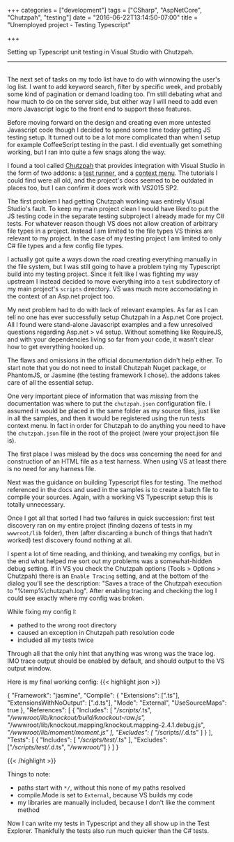 +++
categories = ["development"]
tags = ["CSharp", "AspNetCore", "Chutzpah", "testing"]
date = "2016-06-22T13:14:50-07:00"
title = "Unemployed project - Testing Typescript"

+++

Setting up Typescript unit testing in Visual Studio with Chutzpah.
<!--more-->
<hr/><br/>
The next set of tasks on my todo list have to do with winnowing the user's log
list. I want to add keyword search, filter by specific week, and probably some
kind of pagination or demand loading too. I'm still debating what and how much
to do on the server side, but either way I will need to add even more
Javascript logic to the front end to support these features.

Before moving forward on the design and creating even more untested Javascript
code though I decided to spend some time today getting JS testing setup. It
turned out to be a lot more complicated than when I setup for example
CoffeeScript testing in the past. I did eventually get something working, but I
ran into quite a few snags along the way.

I found a tool called [Chutzpah](https://github.com/mmanela/chutzpah) that
provides integration with Visual Studio in the form of two addons: a
[test runner](https://visualstudiogallery.msdn.microsoft.com/f8741f04-bae4-4900-81c7-7c9bfb9ed1fe),
and a [context menu](https://visualstudiogallery.msdn.microsoft.com/71a4e9bd-f660-448f-bd92-f5a65d39b7f0).
The tutorials I could find were all old, and the project's docs seemed to be
outdated in places too, but I can confirm it does work with VS2015 SP2.

The first problem I had getting Chutzpah working was entirely Visual Studio's
fault. To keep my main project clean I would have liked to put the JS testing
code in the separate testing subproject I already made for my C# tests. For
whatever reason though VS does not allow creation of arbitrary file types in a
project. Instead I am limited to the file types VS thinks are relevant to my
project. In the case of my testing project I am limited to only C# file types
and a few config file types.

I actually got quite a ways down the road creating everything manually in the
file system, but I was still going to have a problem tying my Typescript build
into my testing project. Since it felt like I was fighting my way upstream I
instead decided to move everything into a `test` subdirectory of my main
project's `scripts` directory. VS was much more accomodating in the context of
an Asp.net project too.

My next problem had to do with lack of relevant examples. As far as I can tell
no one has ever successfully setup Chutzpah in a Asp.net Core project. All I found
were stand-alone Javascript examples and a few unresolved questions regarding
Asp.net > v4 setup. Without something like RequireJS, and with your dependencies
living so far from your code, it wasn't clear how to get everything hooked up.

The flaws and omissions in the official documentation didn't help either. To
start note that you do not need to install Chutzpah Nuget package, or PhantomJS,
or Jasmine (the testing framework I chose). the addons takes care of all the
essential setup.

One very important piece of information that was *missing* from the
documentation was where to put the `chutzpah.json` configuration file. I assumed
it would be placed in the same folder as my source files, just like in all the
samples, and then it would be registered using the run tests context menu. In
fact in order for Chutzpah to do anything you need to have the `chutzpah.json`
file in the root of the project (were your project.json file is).

The first place I was mislead by the docs was concerning the need for and
construction of an HTML file as a test harness. When using VS at least there is
no need for any harness file.

Next was the guidance on building Typescript files for testing. The method
referenced in the docs and used in the samples is to create a batch file to
compile your sources. Again, with a working VS Typescript setup this is totally
unnecessary.

Once I got all that sorted I had two failures in quick succession: first test
discovery ran on my entire project (finding dozens of tests in my `wwwroot/lib`
folder), then (after discarding a bunch of things that hadn't worked) test
discovery found nothing at all.

I spent a lot of time reading, and thinking, and tweaking my configs, but in the
end what helped me sort out my problems was a somewhat-hidden debug setting. If
in VS you check the Chutzpah options (Tools > Options > Chutzpah) there is an
`Enable Tracing` setting, and at the bottom of the dialog you'll see the
description: "Saves a trace of the Chutzpah execution to
"%temp%\chutzpah.log". After enabling tracing and checking the log I could see
exactly where my config was broken.

While fixing my config I:

* pathed to the wrong root directory
* caused an exception in Chutzpah path resolution code
* included all my tests twice

Through all that the only hint that anything was wrong was the trace log. IMO trace
output should be enabled by default, and should output to the VS output
window.

Here is my final working config:
{{< highlight json >}}

{
  "Framework": "jasmine",
  "Compile": {
    "Extensions": [".ts"],
    "ExtensionsWithNoOutput": [".d.ts"],
    "Mode": "External",
    "UseSourceMaps": true
   },
  "References": [
    {
      "Includes": [ "*/scripts/*.ts",
        "*/wwwroot/lib/knockout/build/knockout-raw.js",
        "*/wwwroot/lib/knockout.mapping/knockout.mapping-2.4.1.debug.js",
        "*/wwwroot/lib/moment/moment.js" ],
      "Excludes": [ "*/scripts/*/*.d.ts" ]
    }
  ],
  "Tests": [
    { "Includes": [ "*/scripts/test/*.ts" ],
      "Excludes": ["*/scripts/test/*.d.ts", "*/wwwroot/*"] }
  ]
}

{{< /highlight >}}

Things to note:

* paths start with `*/`, without this none of my paths resolved
* compile.Mode is set to `External`, because VS builds my code
* my libraries are manually included, because I don't like the comment method

Now I can write my tests in Typescript and they all show up in the Test
Explorer. Thankfully the tests also run much quicker than the C# tests.
